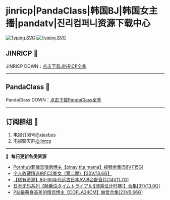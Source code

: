 # jinricp|PandaClass|韩国BJ|韩国女主播|pandatv|진리컴퍼니资源下载中心   
[![Typing SVG](https://readme-typing-svg.herokuapp.com?font=Fira+Code&pause=1000&center=true&vCenter=true&random=true&width=435&lines=所有链接都需要翻墙访问)](https://jinri-cp.neocities.org/free.html)
[![Typing SVG](https://readme-typing-svg.herokuapp.com?font=Fira+Code&pause=1000&center=true&vCenter=true&random=true&width=435&lines=点击进入福利资源下载中心)](https://pandaclass.neocities.org/)
## JINRICP 👋   
JINRICP DOWN：[点击下载JINRICP全季](https://mypikpak.com/s/VODz7HXQoqcX0UrvaXfDtFoPo1)
****
## PandaClass 💯   
PandaClass DOWN：[点击下载PandaClass全季](https://mypikpak.com/s/VOKOTZkoEnkyvCnELVSquM97o1)   
****
## 订阅群组 🔞
1. 电报订阅号[@xjavbus](https://t.me/xjavbus)
2. 电报聊天群[@jinrcp](https://t.me/jinrcp)
**** 
📕 &nbsp;**每日更新各类资源**
<!-- BLOG-POST-LIST:START -->
- [Pornhub菲律宾情侣博主【pinay tita mama】视频合集[58V7.15G]](https://fuli.rulel.com/495.html)
- [个人收藏精选的FC2美女（第二期）【20V/16.6G】](https://fuli.rulel.com/494.html)
- [【稀有资源】80-90年代远古日本AV港台配音片[14V11.7G]](https://fuli.rulel.com/493.html)
- [日本无码系列【騎乗位タイムトライアル![骑乘位计时赛]】合集[37V13.0G]](https://fuli.rulel.com/492.html)
- [P站最萌身高差的情侣博主【COFLA24CM】做爱合集[23V6.66G]](https://fuli.rulel.com/491.html)
<!-- BLOG-POST-LIST:END -->
